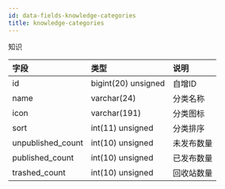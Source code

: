 ```yaml
---
id: data-fields-knowledge-categories
title: knowledge-categories
---
```


知识

| 字段 | 类型 | 说明 |
| :- | :- | :- |
| id | bigint(20) unsigned | 自增ID |
| name | varchar(24) | 分类名称 |
| icon | varchar(191) | 分类图标 |
| sort | int(11) unsigned | 分类排序 |
| unpublished_count | int(10) unsigned | 未发布数量 |
| published_count | int(10) unsigned | 已发布数量 |
| trashed_count | int(10) unsigned | 回收站数量 |